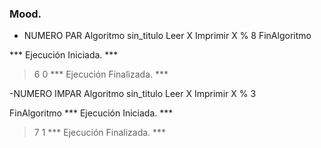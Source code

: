 ### Mood.
- NUMERO PAR
Algoritmo sin_titulo
	Leer X
	Imprimir X % 8
FinAlgoritmo

*** Ejecución Iniciada. ***
> 6
0
*** Ejecución Finalizada. ***


-NUMERO IMPAR
Algoritmo sin_titulo
	Leer X
	Imprimir X % 3
	
FinAlgoritmo
*** Ejecución Iniciada. ***
> 7
1
*** Ejecución Finalizada. ***


